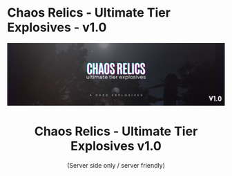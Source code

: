 # Chaos Relics - Ultimate Tier Explosives - v1.0

<div align="center">
  <a href="https://discord.gg/ckEz8Yw">
    <img src="./ChaosRelics-UltimateTierExplosives.jpg" alt="Logo" width="auto" height="auto">
  </a>

  <h1 align="center">Chaos Relics - Ultimate Tier Explosives  v1.0</h3>

  <p align="center">
    (Server side only / server friendly)
    <br />
  </p>
</div>
